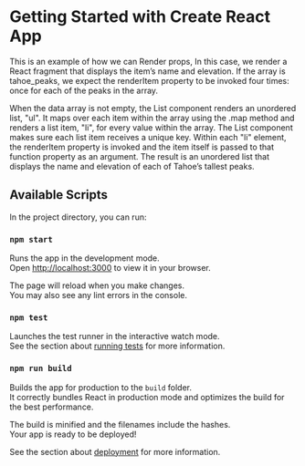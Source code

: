 # Getting Started with Create React App

This is an example of how we can Render props, In this case, we render a React fragment
that displays the item’s name and elevation. If the array is tahoe_peaks, we expect the
renderItem property to be invoked four times: once for each of the peaks in the array.

When the data array is not empty, the List component renders an unordered list, "ul".
It maps over each item within the array using the .map method and renders a list item,
"li", for every value within the array. The List component makes sure each list item
receives a unique key. Within each "li" element, the renderItem property is invoked
and the item itself is passed to that function property as an argument. The result is
an unordered list that displays the name and elevation of each of Tahoe’s tallest peaks.

## Available Scripts

In the project directory, you can run:

### `npm start`

Runs the app in the development mode.\
Open [http://localhost:3000](http://localhost:3000) to view it in your browser.

The page will reload when you make changes.\
You may also see any lint errors in the console.

### `npm test`

Launches the test runner in the interactive watch mode.\
See the section about [running tests](https://facebook.github.io/create-react-app/docs/running-tests) for more information.

### `npm run build`

Builds the app for production to the `build` folder.\
It correctly bundles React in production mode and optimizes the build for the best performance.

The build is minified and the filenames include the hashes.\
Your app is ready to be deployed!

See the section about [deployment](https://facebook.github.io/create-react-app/docs/deployment) for more information.
